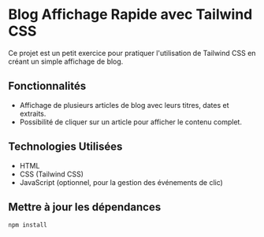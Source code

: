 # Blog Affichage Rapide avec Tailwind CSS

Ce projet est un petit exercice pour pratiquer l'utilisation de Tailwind CSS en créant un simple affichage de blog.

## Fonctionnalités

- Affichage de plusieurs articles de blog avec leurs titres, dates et extraits.
- Possibilité de cliquer sur un article pour afficher le contenu complet.

## Technologies Utilisées

- HTML
- CSS (Tailwind CSS)
- JavaScript (optionnel, pour la gestion des événements de clic)


## Mettre à jour les dépendances

```bash
npm install
